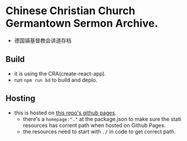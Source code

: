 # Chinese Christian Church Germantown Sermon Archive.
* 德国镇基督教会讲道存档

## Build
* it is using the CRA(create-react-app).
* run `npm run bd` to build and deplo.

## Hosting
* this is hosted on [this repo's github pages](https://vcfvct.github.io/cccg-sermon). 
  * there's a `homepage:"."` at the package.json to make sure the stati resources has corrent path when hosted on Github Pages.
  * the resources need to start with `./` in code to get correct path.
